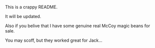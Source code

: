 This is a crappy README.

It will be updated.

Also if you belive that I have some genuine real McCoy magic beans for sale.

You may scoff, but they worked great for Jack...
